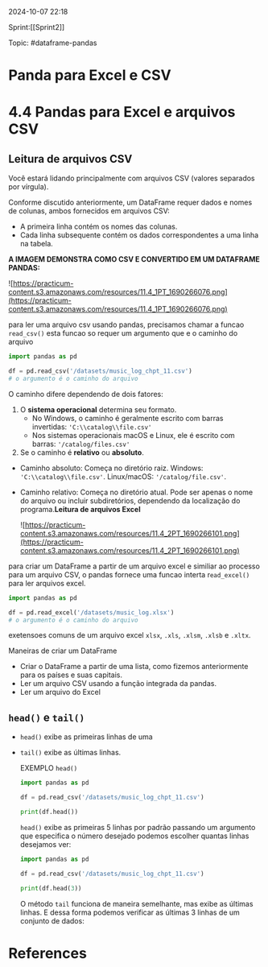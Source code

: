 
2024-10-07 22:18

Sprint:[[Sprint2]]

Topic: #dataframe-pandas 


# Panda para Excel e CSV
# 4.4 **Pandas para Excel e arquivos CSV**

## **Leitura de arquivos CSV**

Você estará lidando principalmente com arquivos CSV (valores separados por vírgula).

Conforme discutido anteriormente, um DataFrame requer dados e nomes de colunas, ambos fornecidos em arquivos CSV:

- A primeira linha contém os nomes das colunas.
- Cada linha subsequente contém os dados correspondentes a uma linha na tabela.

**A IMAGEM DEMONSTRA COMO CSV E CONVERTIDO EM UM DATAFRAME PANDAS:**

![https://practicum-content.s3.amazonaws.com/resources/11.4_1PT_1690266076.png](https://practicum-content.s3.amazonaws.com/resources/11.4_1PT_1690266076.png)

para ler uma arquivo csv usando pandas, precisamos chamar a funcao `read_csv()` esta funcao so requer um argumento que e o caminho do arquivo

```python
import pandas as pd

df = pd.read_csv('/datasets/music_log_chpt_11.csv') 
# o argumento é o caminho do arquivo
```

O caminho difere dependendo de dois fatores:

1. O **sistema operacional** determina seu formato.
    - No Windows, o caminho é geralmente escrito com barras invertidas: `'C:\\catalog\\file.csv'`
    - Nos sistemas operacionais macOS e Linux, ele é escrito com barras: `'/catalog/files.csv'`
2. Se o caminho é **relativo** ou **absoluto**.

- Caminho absoluto: Começa no diretório raiz. Windows: `'C:\\catalog\\file.csv'`. Linux/macOS: `'/catalog/file.csv'`.
    
- Caminho relativo: Começa no diretório atual. Pode ser apenas o nome do arquivo ou incluir subdiretórios, dependendo da localização do programa.**Leitura de arquivos Excel**
    
    ![https://practicum-content.s3.amazonaws.com/resources/11.4_2PT_1690266101.png](https://practicum-content.s3.amazonaws.com/resources/11.4_2PT_1690266101.png)
    

para criar um DataFrame a partir de um arquivo excel e similiar ao processo para um arquivo CSV, o pandas fornece uma funcao interta r`ead_excel()` para ler arquivos excel.

```python
import pandas as pd

df = pd.read_excel('/datasets/music_log.xlsx') 
# o argumento é o caminho do arquivo
```

exetensoes comuns de um arquivo excel `xlsx`, `.xls`, `.xlsm`, `.xlsb` e `.xltx`.

Maneiras de criar um DataFrame

- Criar o DataFrame a partir de uma lista, como fizemos anteriormente para os países e suas capitais.
- Ler um arquivo CSV usando a função integrada da pandas.
- Ler um arquivo do Excel

## **`head()` e `tail()`**

- `head()` exibe as primeiras linhas de uma
    
- `tail()` exibe as últimas linhas.
    
    EXEMPLO `head()`
    
    ```python
    import pandas as pd
    
    df = pd.read_csv('/datasets/music_log_chpt_11.csv')
    
    print(df.head())
    ```
    
    `head()` exibe as primeiras 5 linhas por padrão passando um argumento que especifica o número desejado podemos escolher quantas linhas desejamos ver:
    
    ```python
    import pandas as pd
    
    df = pd.read_csv('/datasets/music_log_chpt_11.csv')
    
    print(df.head(3))
    
    ```
    
    O método `tail` funciona de maneira semelhante, mas exibe as últimas linhas. E dessa forma podemos verificar as últimas 3 linhas de um conjunto de dados:



# References






